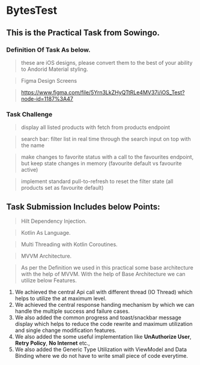 # BytesTest

## This is the Practical Task from Sowingo.

### Definition Of Task As below.

> these are iOS designs, please convert them to the best of your ability to Andorid
Material styling.

> Figma Design Screens

> https://www.figma.com/file/5Yrn3LkZHyQTtRLe4MV37i/iOS_Test?node-id=1187%3A47

### Task Challenge

> display all listed products with fetch from products endpoint

> search bar: filter list in real time through the search input on top with the name

> make changes to favorite status with a call to the favourites endpoint, but keep
state changes in memory (favourite default vs favourite active)

>  implement standard pull-to-refresh to reset the filter state (all products set as
favourite default)


## Task Submission Includes below Points:

> Hilt Dependency Injection.

> Kotlin As Language.

> Multi Threading with Kotlin Coroutines.

> MVVM Architecture.


> As per the Definition we used in this practical some base architecture with the help of MVVM.
> With the help of Base Architecture we can utilize below Features.


1. We achieved the central Api call with different thread (IO Thread) which helps to utilize the at maximum level.
2. We achieved the central response handing mechanism by which we can handle the multiple success and failure cases.
3. We also added the common progress and toast/snackbar message display which helps to reduce the code rewrite and maximum utilization and single change modification features.
4. We also added the some useful implementation like **UnAuthorize User**, **Retry Policy**, **No Internet** etc.,
5. We also added the Generic Type Utilization with ViewModel and Data Binding where we do not have to write small piece of code everytime.


